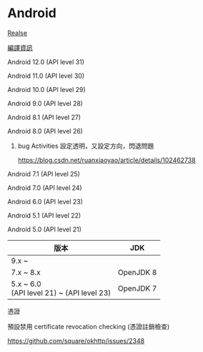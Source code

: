 # Android

[Realse](https://developer.android.com/about/versions)

[編譯資訊](https://source.android.google.cn/setup/build/older-versions)



Android 12.0 (API level 31)

Android 11.0 (API level 30)

Android 10.0 (API level 29)

Android 9.0 (API level 28)

Android 8.1 (API level 27)

Android 8.0 (API level 26)

1. bug Activities 設定透明，又設定方向，閃退問題

   https://blog.csdn.net/ruanxiaoyao/article/details/102462738

Android 7.1 (API level 25)

Android 7.0 (API level 24)

Android 6.0 (API level 23)

Android 5.1 (API level 22)

Android 5.0 (API level 21)



| 版本                                          | JDK       |
| --------------------------------------------- | --------- |
| 9.x ~                                         |           |
| 7.x ~ 8.x                                     | OpenJDK 8 |
| 5.x ~ 6.0 <br>(API level 21) ~ (API level 23) | OpenJDK 7 |



憑證

預設禁用  certificate revocation checking (憑證註銷檢查)

https://github.com/square/okhttp/issues/2348
